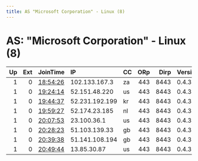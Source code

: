 ```yaml
---
title: AS "Microsoft Corporation" - Linux (8)
---
```


# AS: "Microsoft Corporation" - Linux (8)

|   Up |   Ext | JoinTime                                                                                            | IP             | CC   |   ORp |   Dirp | Version   | Contact   | Nickname   |   eFamMembers |
|-----:|------:|:----------------------------------------------------------------------------------------------------|:---------------|:-----|------:|-------:|:----------|:----------|:-----------|--------------:|
|    1 |     0 | [18:54:26](https://metrics.torproject.org/rs.html#details/BC1089D2C9973BA2E1E151FA964624CD3DA7449A) | 102.133.167.3  | za   |   443 |   8443 | 0.4.3.5   | None      | Unnamed    |             1 |
|    1 |     0 | [19:24:14](https://metrics.torproject.org/rs.html#details/AD7BEABC4B5DFBDA7C7C1B3E9580F080B23ECCBC) | 52.151.48.220  | us   |   443 |   8443 | 0.4.3.5   | None      | Unnamed    |             1 |
|    1 |     0 | [19:44:37](https://metrics.torproject.org/rs.html#details/B5735B4B17F2942FC529A758749E6AB244CDED06) | 52.231.192.199 | kr   |   443 |   8443 | 0.4.3.5   | None      | Unnamed    |             1 |
|    1 |     0 | [19:59:27](https://metrics.torproject.org/rs.html#details/FF253E203A7411E27C4A3D80AE784431C8AA1B23) | 52.174.23.185  | nl   |   443 |   8443 | 0.4.3.5   | None      | Unnamed    |             1 |
|    1 |     0 | [20:07:53](https://metrics.torproject.org/rs.html#details/FF891D6EB596CD4E1CAD2F058EB4D1657260B525) | 23.100.36.1    | us   |   443 |   8443 | 0.4.3.5   | None      | Unnamed    |             1 |
|    1 |     0 | [20:28:23](https://metrics.torproject.org/rs.html#details/FD5ECDE6BE8CA947E7C7E3257A51CF1F27F90B75) | 51.103.139.33  | gb   |   443 |   8443 | 0.4.3.5   | None      | Unnamed    |             1 |
|    1 |     0 | [20:39:38](https://metrics.torproject.org/rs.html#details/F142793FBD6F8E9EC1FC972BCCD8A06009E3DAFC) | 51.141.108.194 | gb   |   443 |   8443 | 0.4.3.5   | None      | Unnamed    |             1 |
|    1 |     0 | [20:49:44](https://metrics.torproject.org/rs.html#details/20F6C46A805F7BCAB064AEECC8D97AA9629185C0) | 13.85.30.87    | us   |   443 |   8443 | 0.4.3.5   | None      | Unnamed    |             1 |
